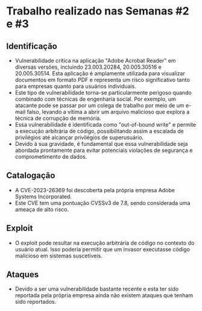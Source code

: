 # Trabalho realizado nas Semanas #2 e #3

## Identificação

- Vulnerabilidade crítica na aplicação "Adobe Acrobat Reader" em diversas versões, incluindo 23.003.20284, 20.005.30516 e 20.005.30514. Esta aplicação é amplamente utilizada para visualizar documentos em formato PDF e representa um risco significativo tanto para empresas quanto para usuários individuais.
- Este tipo de vulnerabilidade torna-se particularmente perigoso quando combinado com técnicas de engenharia social. Por exemplo, um atacante pode se passar por um colega de trabalho por meio de um e-mail falso, levando a vítima a abrir um arquivo malicioso que explora a técnica de corrupção de memória.
-  Essa vulnerabilidade é identificada como "out-of-bound write" e permite a execução arbitrária de código, possibilitando assim a escalada de privilégios até alcançar privilégios de superusuário. 
- Devido à sua gravidade, é fundamental que essa vulnerabilidade seja abordada prontamente para evitar potenciais violações de segurança e comprometimento de dados.


## Catalogação

- A CVE-2023-26369 foi descoberta pela própria empresa Adobe Systems Incorporated.
- Este CVE tem uma pontuação CVSSv3 de 7.8, sendo considerada uma ameaça de alto risco.


## Exploit

- O exploit pode resultar na execução arbitrária de código no contexto do usuário atual. Isso poderia permitir que um invasor executasse código malicioso em sistemas suscetíveis.


## Ataques

- Devido a ser uma vulnerabilidade bastante recente e esta ter sido reportada pela própria empresa ainda não existem ataques que tenham sido reportados.

